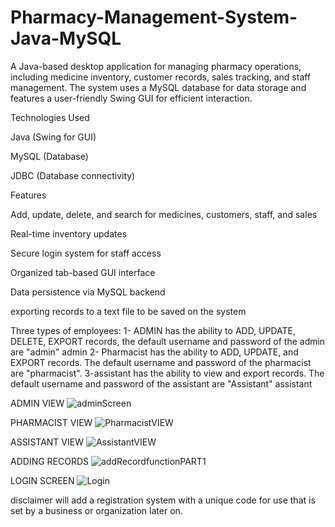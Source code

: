 # Pharmacy-Management-System-Java-MySQL
A Java-based desktop application for managing pharmacy operations, including medicine inventory, customer records, sales tracking, and staff management. The system uses a MySQL database for data storage and features a user-friendly Swing GUI for efficient interaction.

Technologies Used

Java (Swing for GUI)

MySQL (Database)

JDBC (Database connectivity)

Features

Add, update, delete, and search for medicines, customers, staff, and sales

Real-time inventory updates

Secure login system for staff access

Organized tab-based GUI interface

Data persistence via MySQL backend

exporting records to a text file to be saved on the system

Three types of employees:
1- ADMIN has the ability to ADD, UPDATE, DELETE, EXPORT records, the default username and password of the admin are "admin" admin
2- Pharmacist has the ability to ADD, UPDATE, and EXPORT records.  The default username and password of the pharmacist are "pharmacist".
3-assistant has the ability to view and export records.  The default username and password of the assistant are "Assistant" assistant

ADMIN VIEW
![adminScreen](https://github.com/user-attachments/assets/ba1c910c-163d-4743-ac33-f1551332930d)

PHARMACIST VIEW
![PharmacistVIEW](https://github.com/user-attachments/assets/a215dabb-6978-4f12-a868-40f000138743)

ASSISTANT VIEW
![AssistantVIEW](https://github.com/user-attachments/assets/37de95c6-f74c-4e09-be12-b9b787cf5a12)



ADDING RECORDS
![addRecordfunctionPART1](https://github.com/user-attachments/assets/60e1855c-5b52-4e2c-9dc5-ffc6baa75f09)

LOGIN SCREEN
![Login](https://github.com/user-attachments/assets/c7b0b345-253e-4344-8431-af211a1bc2f6)


disclaimer
will add a registration system with a unique code for use that is set by a business or organization later on.


